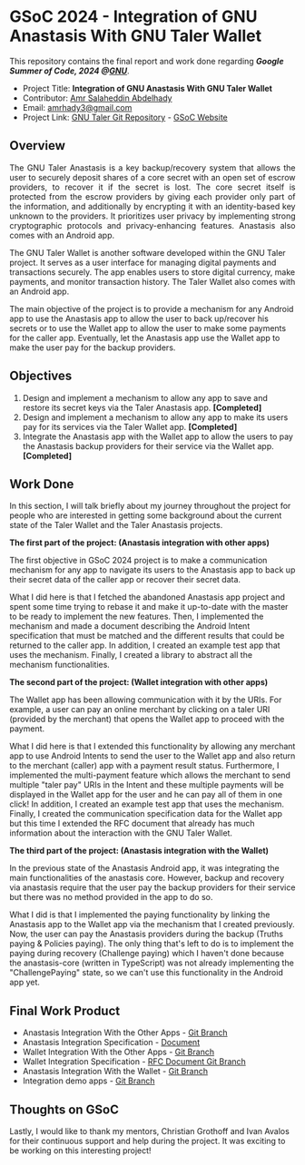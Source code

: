 # GSoC 2024 - Integration of GNU Anastasis With GNU Taler Wallet
This repository contains the final report and work done regarding ***Google Summer of Code, 2024 @[GNU](https://www.gnu.org/software)***.

- Project Title: **Integration of GNU Anastasis With GNU Taler Wallet**
- Contributor: [Amr Salaheddin Abdelhady](https://github.com/amrsalah3)
- Email: amrhady3@gmail.com
- Project Link: [GNU Taler Git Repository](https://git.taler.net/taler-android.git) - [GSoC Website](https://summerofcode.withgoogle.com/programs/2024/projects/boSUJEVt)

## Overview
<p align="justify">The GNU Taler Anastasis is a key backup/recovery system that allows the user to securely deposit shares of a core secret with an open set of escrow providers, to recover it if the secret is lost. The core secret itself is protected from the escrow providers by giving each provider only part of the information, and additionally by encrypting it with an identity-based key unknown to the providers. It prioritizes user privacy by implementing strong cryptographic protocols and privacy-enhancing features. Anastasis also comes with an Android app. 

The GNU Taler Wallet is another software developed within the GNU Taler project. It serves as a user interface for managing digital payments and transactions securely. The app enables users to store digital currency, make payments, and monitor transaction history. The Taler Wallet also comes with an Android app. 

The main objective of the project is to provide a mechanism for any Android app to use the Anastasis app to allow the user to back up/recover his secrets or to use the Wallet app to allow the user to make some payments for the caller app. Eventually, let the Anastasis app use the Wallet app to make the user pay for the backup providers.</p>

## Objectives
1. Design and implement a mechanism to allow any app to save and restore its secret keys via the Taler Anastasis app. **[Completed]**
2. Design and implement a mechanism to allow any app to make its users pay for its services via the Taler Wallet app. **[Completed]**
3. Integrate the Anastasis app with the Wallet app to allow the users to pay the Anastasis backup providers for their service via the Wallet app. **[Completed]**

## Work Done
In this section, I will talk briefly about my journey throughout the project for people who are interested in getting some background about the current state of the Taler Wallet and the Taler Anastasis projects.

**The first part of the project: (Anastasis integration with other apps)**

The first objective in GSoC 2024 project is to make a communication mechanism for any app to navigate its users to the Anastasis app to back up their secret data of the caller app or recover their secret data. 

What I did here is that I fetched the abandoned Anastasis app project and spent some time trying to rebase it and make it up-to-date with the master to be ready to implement the new features. Then, I implemented the mechanism and made a document describing the Android Intent specification that must be matched and the different results that could be returned to the caller app. In addition, I created an example test app that uses the mechanism. Finally, I created a library to abstract all the mechanism functionalities.

**The second part of the project: (Wallet integration with other apps)**

The Wallet app has been allowing communication with it by the URIs. For example, a user can pay an online merchant by clicking on a taler URI (provided by the merchant) that opens the Wallet app to proceed with the payment. 

What I did here is that I extended this functionality by allowing any merchant app to use Android Intents to send the user to the Wallet app and also return to the merchant (caller) app with a payment result status. Furthermore, I implemented the multi-payment feature which allows the merchant to send multiple "taler pay" URIs in the Intent and these multiple payments will be displayed in the Wallet app for the user and he can pay all of them in one click! In addition, I created an example test app that uses the mechanism. Finally, I created the communication specification data for the Wallet app but this time I extended the RFC document that already has much information about the interaction with the GNU Taler Wallet.

**The third part of the project: (Anastasis integration with the Wallet)**

In the previous state of the Anastasis Android app, it was integrating the main functionalities of the anastasis core. However, backup and recovery via anastasis require that the user pay the backup providers for their service but there was no method provided in the app to do so. 

What I did is that I implemented the paying functionality by linking the Anastasis app to the Wallet app via the mechanism that I created previously. Now, the user can pay the Anastasis providers during the backup (Truths paying & Policies paying). The only thing that's left to do is to implement the paying during recovery (Challenge paying) which I haven't done because the anastasis-core (written in TypeScript) was not already implementing the "ChallengePaying" state, so we can't use this functionality in the Android app yet.

## Final Work Product
- Anastasis Integration With the Other Apps - [Git Branch](https://git.taler.net/taler-android.git/tree/?h=dev/amr-salah/anastasis-integration)
- Anastasis Integration Specification - [Document](https://docs.google.com/document/d/1XQvb1k7QtxtVk4Zcb-0bioCyvnyAZbUidrVeSGRIeO4/)
- Wallet Integration With the Other Apps - [Git Branch](https://git.taler.net/taler-android.git/tree/?h=dev/amr-salah/wallet-payment-integration)
- Wallet Integration Specification - [RFC Document Git Branch](https://git.gnunet.org/lsd0006.git/tree/draft-grothoff-taler.xml?h=dev/amr-salah/gsoc2024-wallet-integration-specs)
- Anastasis Integration With the Wallet - [Git Branch](https://git.taler.net/taler-android.git/tree/?h=dev/amrsalah3/anastasis-wallet-integration)
- Integration demo apps - [Git Branch](https://github.com/amrsalah3/GSoC24-GNU/tree/main/taler-integration-demo-apps)

## Thoughts on GSoC

Lastly, I would like to thank my mentors, Christian Grothoff and Ivan Avalos for their continuous support and help during the project. It was exciting to be working on this interesting project!

